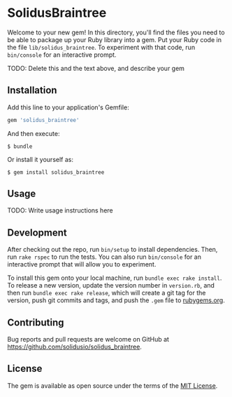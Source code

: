 # SolidusBraintree

Welcome to your new gem! In this directory, you'll find the files you need to be able to package up your Ruby library into a gem. Put your Ruby code in the file `lib/solidus_braintree`. To experiment with that code, run `bin/console` for an interactive prompt.

TODO: Delete this and the text above, and describe your gem

## Installation

Add this line to your application's Gemfile:

```ruby
gem 'solidus_braintree'
```

And then execute:

    $ bundle

Or install it yourself as:

    $ gem install solidus_braintree

## Usage

TODO: Write usage instructions here

## Development

After checking out the repo, run `bin/setup` to install dependencies. Then, run `rake rspec` to run the tests. You can also run `bin/console` for an interactive prompt that will allow you to experiment.

To install this gem onto your local machine, run `bundle exec rake install`. To release a new version, update the version number in `version.rb`, and then run `bundle exec rake release`, which will create a git tag for the version, push git commits and tags, and push the `.gem` file to [rubygems.org](https://rubygems.org).

## Contributing

Bug reports and pull requests are welcome on GitHub at https://github.com/solidusio/solidus_braintree.


## License

The gem is available as open source under the terms of the [MIT License](http://opensource.org/licenses/MIT).

